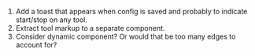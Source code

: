 1. Add a toast that appears when config is saved and probably to indicate start/stop on any tool.
2. Extract tool markup to a separate component.
3. Consider dynamic component? Or would that be too many edges to account for?